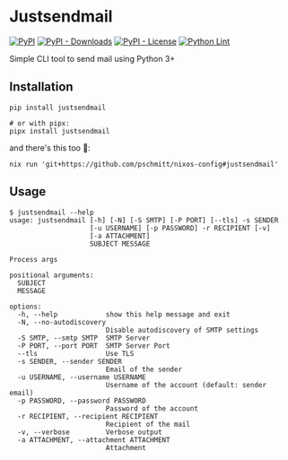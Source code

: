# Justsendmail

[![PyPI](https://img.shields.io/pypi/v/justsendmail)](https://pypi.org/project/justsendmail/)
[![PyPI - Downloads](https://img.shields.io/pypi/dm/justsendmail)](https://pypi.org/project/justsendmail/)
[![PyPI - License](https://img.shields.io/pypi/l/justsendmail)](https://pypi.org/project/justsendmail/)
[![Python Lint](https://github.com/pschmitt/justsendmail/workflows/Python%20Lint/badge.svg)](https://github.com/pschmitt/justsendmail/actions?query=workflow%3A%22Python+Lint%22)

Simple CLI tool to send mail using Python 3+

## Installation

```
pip install justsendmail

# or with pipx:
pipx install justsendmail
```

and there's this too 💑:
```
nix run 'git+https://github.com/pschmitt/nixos-config#justsendmail'
```

## Usage

```
$ justsendmail --help
usage: justsendmail [-h] [-N] [-S SMTP] [-P PORT] [--tls] -s SENDER
                    [-u USERNAME] [-p PASSWORD] -r RECIPIENT [-v]
                    [-a ATTACHMENT]
                    SUBJECT MESSAGE

Process args

positional arguments:
  SUBJECT
  MESSAGE

options:
  -h, --help            show this help message and exit
  -N, --no-autodiscovery
                        Disable autodiscovery of SMTP settings
  -S SMTP, --smtp SMTP  SMTP Server
  -P PORT, --port PORT  SMTP Server Port
  --tls                 Use TLS
  -s SENDER, --sender SENDER
                        Email of the sender
  -u USERNAME, --username USERNAME
                        Username of the account (default: sender email)
  -p PASSWORD, --password PASSWORD
                        Password of the account
  -r RECIPIENT, --recipient RECIPIENT
                        Recipient of the mail
  -v, --verbose         Verbose output
  -a ATTACHMENT, --attachment ATTACHMENT
                        Attachment
```
